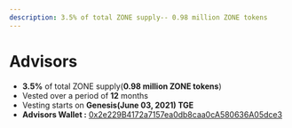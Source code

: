 ```yaml
---
description: 3.5% of total ZONE supply-- 0.98 million ZONE tokens
---
```


# Advisors

* **3.5%** of total ZONE supply(**0.98 million ZONE tokens**)
* Vested over a period of **12** months
* Vesting starts on **Genesis(June 03, 2021) TGE**
*   **Advisors Wallet :** [0x2e229B4172a7157ea0db8caa0cA580636A05dce3](https://etherscan.io/address/0x2e229B4172a7157ea0db8caa0cA580636A05dce3)

